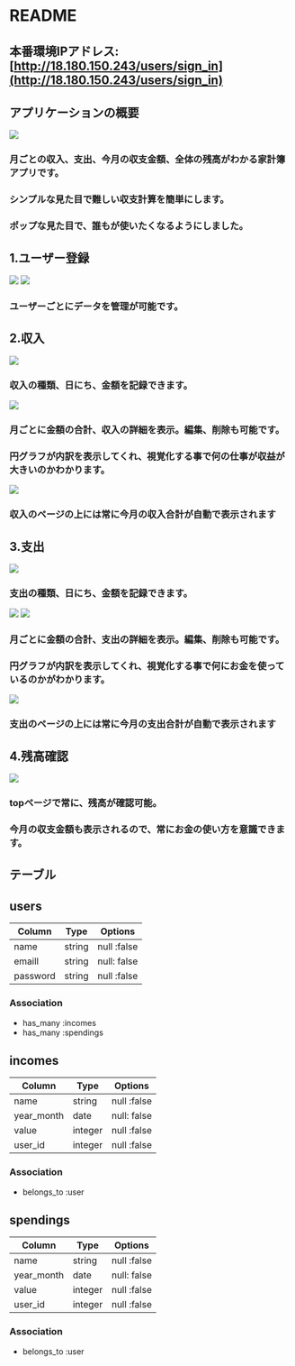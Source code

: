 # README

## 本番環境IPアドレス: [http://18.180.150.243/users/sign_in](http://18.180.150.243/users/sign_in)


## アプリケーションの概要
<img src="https://i.gyazo.com/1d03faf172b0a03a0260c66d86ac8f07.png">

### 月ごとの収入、支出、今月の収支金額、全体の残高がわかる家計簿アプリです。
### シンプルな見た目で難しい収支計算を簡単にします。
### ポップな見た目で、誰もが使いたくなるようにしました。


## 1.ユーザー登録
<img src="https://i.gyazo.com/211d25798179f14eeeffa3ad98759cbb.png">

<img src="https://i.gyazo.com/f220374c71b5f63a16a5418c8d23ae60.png">

### ユーザーごとにデータを管理が可能です。


## 2.収入
<img src="https://i.gyazo.com/a35491c7809a971fd01c1b79bffa80cd.png">

### 収入の種類、日にち、金額を記録できます。
<img src="https://i.gyazo.com/d37bd62ccd38c461585b1c2fa8536e2d.png">

### 月ごとに金額の合計、収入の詳細を表示。編集、削除も可能です。
### 円グラフが内訳を表示してくれ、視覚化する事で何の仕事が収益が大きいのかわかります。
<img src="https://i.gyazo.com/d962a2b33265967d6cfb0fbb945cfc98.png">

### 収入のページの上には常に今月の収入合計が自動で表示されます

## 3.支出
<img src="https://i.gyazo.com/60e3dde957b053b72b542cec482391d9.png">

### 支出の種類、日にち、金額を記録できます。
<img src="https://i.gyazo.com/5676293134637c0a4cbbcdd2e3f7367b.png">
<img src="https://i.gyazo.com/29719d6446c98aa985deddde09248c10.png">

### 月ごとに金額の合計、支出の詳細を表示。編集、削除も可能です。
### 円グラフが内訳を表示してくれ、視覚化する事で何にお金を使っているのかがわかります。
<img src="https://i.gyazo.com/3252414edf9adaa37012e20ac08ad2bc.png">

### 支出のページの上には常に今月の支出合計が自動で表示されます

## 4.残高確認
<img src="https://i.gyazo.com/f249238c935068b00128bb0a86737cd9.png">

### topページで常に、残高が確認可能。
### 今月の収支金額も表示されるので、常にお金の使い方を意識できます。


## テーブル


## users
|Column|Type|Options|
|------|----|-------|
|name|string|null :false|
|emaill|string|null: false|
|password|string|null :false|

### Association
- has_many :incomes
- has_many :spendings

## incomes
|Column|Type|Options|
|------|----|-------|
|name|string|null :false|
|year_month|date|null: false|
|value|integer|null :false|
|user_id|integer|null :false|

### Association
- belongs_to :user

## spendings
|Column|Type|Options|
|------|----|-------|
|name|string|null :false|
|year_month|date|null: false|
|value|integer|null :false|
|user_id|integer|null :false|

### Association
- belongs_to :user